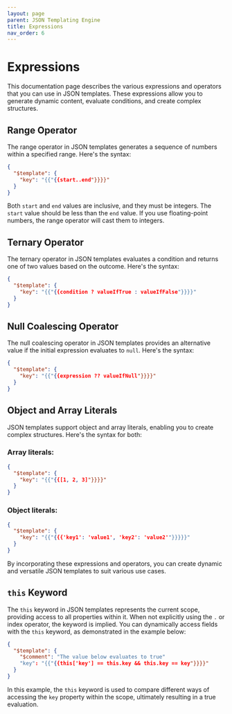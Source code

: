 ```yaml
---
layout: page
parent: JSON Templating Engine
title: Expressions
nav_order: 6
---
```


# Expressions

This documentation page describes the various expressions and operators that you can use in JSON templates. These expressions allow you to generate dynamic content, evaluate conditions, and create complex structures.

## Range Operator

The range operator in JSON templates generates a sequence of numbers within a specified range. Here's the syntax:

```json
{
  "$template": {
    "key": "{{"{{start..end"}}}}"
  }
}
```

Both `start` and `end` values are inclusive, and they must be integers. The `start` value should be less than the `end` value. If you use floating-point numbers, the range operator will cast them to integers.

## Ternary Operator

The ternary operator in JSON templates evaluates a condition and returns one of two values based on the outcome. Here's the syntax:

```json
{
  "$template": {
    "key": "{{"{{condition ? valueIfTrue : valueIfFalse"}}}}"
  }
}
```

## Null Coalescing Operator

The null coalescing operator in JSON templates provides an alternative value if the initial expression evaluates to `null`. Here's the syntax:

```json
{
  "$template": {
    "key": "{{"{{expression ?? valueIfNull"}}}}"
  }
}
```

## Object and Array Literals

JSON templates support object and array literals, enabling you to create complex structures. Here's the syntax for both:

### Array literals:

```json
{
  "$template": {
    "key": "{{"{{[1, 2, 3]"}}}}"
  }
}
```

### Object literals:

```json
{
  "$template": {
    "key": "{{"{{{'key1': 'value1', 'key2': 'value2'"}}}}}"
  }
}
```

By incorporating these expressions and operators, you can create dynamic and versatile JSON templates to suit various use cases.

## `this` Keyword

The `this` keyword in JSON templates represents the current scope, providing access to all properties within it. When not explicitly using the `.` or index operator, the keyword is implied. You can dynamically access fields with the `this` keyword, as demonstrated in the example below:

```json
{
  "$template": {
    "$comment": "The value below evaluates to true"
    "key": "{{"{{this['key'] == this.key && this.key == key"}}}}"
  }
}
```

In this example, the `this` keyword is used to compare different ways of accessing the `key` property within the scope, ultimately resulting in a true evaluation.